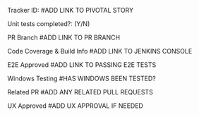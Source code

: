 Tracker ID: #ADD LINK TO PIVOTAL STORY
 
Unit tests completed?: (Y/N)
 
PR Branch #ADD LINK TO PR BRANCH
 
Code Coverage & Build Info #ADD LINK TO JENKINS CONSOLE
 
E2E Approved #ADD LINK TO PASSING E2E TESTS
 
Windows Testing #HAS WINDOWS BEEN TESTED?
 
Related PR #ADD ANY RELATED PULL REQUESTS
 
UX Approved #ADD UX APPROVAL IF NEEDED
